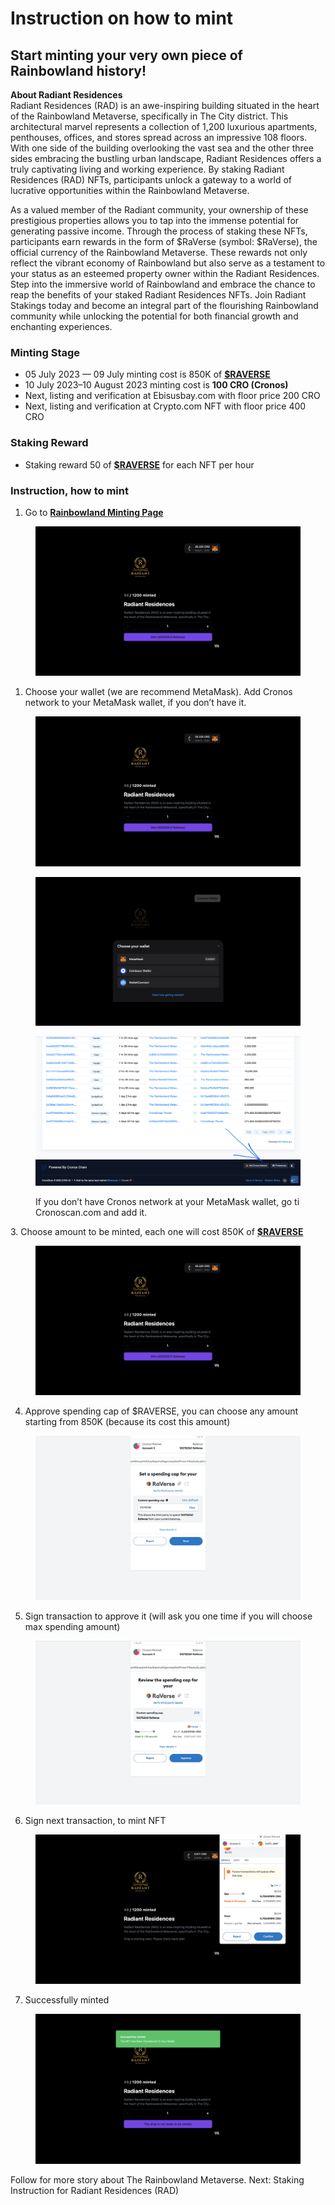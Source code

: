 # Instruction on how to mint

## Start minting your very own piece of Rainbowland history! <a href="#e0cb" id="e0cb"></a>

**About Radiant Residences**\
Radiant Residences (RAD) is an awe-inspiring building situated in the heart of the Rainbowland Metaverse, specifically in The City district. This architectural marvel represents a collection of 1,200 luxurious apartments, penthouses, offices, and stores spread across an impressive 108 floors. With one side of the building overlooking the vast sea and the other three sides embracing the bustling urban landscape, Radiant Residences offers a truly captivating living and working experience. By staking Radiant Residences (RAD) NFTs, participants unlock a gateway to a world of lucrative opportunities within the Rainbowland Metaverse.

As a valued member of the Radiant community, your ownership of these prestigious properties allows you to tap into the immense potential for generating passive income. Through the process of staking these NFTs, participants earn rewards in the form of $RaVerse (symbol: $RaVerse), the official currency of the Rainbowland Metaverse. These rewards not only reflect the vibrant economy of Rainbowland but also serve as a testament to your status as an esteemed property owner within the Radiant Residences. Step into the immersive world of Rainbowland and embrace the chance to reap the benefits of your staked Radiant Residences NFTs. Join Radiant Stakings today and become an integral part of the flourishing Rainbowland community while unlocking the potential for both financial growth and enchanting experiences.

### Minting Stage <a href="#bf1d" id="bf1d"></a>

* 05 July 2023 — 09 July minting cost is 850K of [**$RAVERSE**](https://cronoscan.com/token/0xd504ab14f8a0eef1c2044b312aa645e027787e97)
* 10 July 2023–10 August 2023 minting cost is **100 CRO (Cronos)**
* Next, listing and verification at Ebisusbay.com with floor price 200 CRO
* Next, listing and verification at Crypto.com NFT with floor price 400 CRO

### Staking Reward <a href="#e96c" id="e96c"></a>

* Staking reward 50 of [**$RAVERSE**](https://cronoscan.com/token/0xd504ab14f8a0eef1c2044b312aa645e027787e97) for each NFT per hour

### Instruction, how to mint <a href="#d870" id="d870"></a>

1. Go to [**Rainbowland Minting Page**](https://rr.rainbowland.org)

<figure><img src="../.gitbook/assets/1 (4).png" alt=""><figcaption></figcaption></figure>

1. Choose your wallet (we are recommend MetaMask). Add Cronos network to your MetaMask wallet, if you don’t have it.

<figure><img src="../.gitbook/assets/1 (3).png" alt=""><figcaption></figcaption></figure>

<figure><img src="../.gitbook/assets/2.png" alt=""><figcaption></figcaption></figure>

<figure><img src="../.gitbook/assets/2a.png" alt=""><figcaption><p>If you don’t have Cronos network at your MetaMask wallet, go ti Cronoscan.com and add it.</p></figcaption></figure>

3\. Choose amount to be minted, each one will cost 850K of [**$RAVERSE**](https://cronoscan.com/token/0xd504ab14f8a0eef1c2044b312aa645e027787e97)

<figure><img src="../.gitbook/assets/1 (4).png" alt=""><figcaption></figcaption></figure>

4. Approve spending cap of $RAVERSE, you can choose any amount starting from 850K (because its cost this amount)

<figure><img src="../.gitbook/assets/3, Aprove Raverse.png" alt=""><figcaption></figcaption></figure>

5. Sign transaction to approve it (will ask you one time if you will choose max spending amount)

<figure><img src="../.gitbook/assets/4.png" alt=""><figcaption></figcaption></figure>

6. Sign next transaction, to mint NFT

<figure><img src="../.gitbook/assets/5.png" alt=""><figcaption></figcaption></figure>

7. Successfully minted

<figure><img src="../.gitbook/assets/6.png" alt=""><figcaption></figcaption></figure>

Follow for more story about The Rainbowland Metaverse. Next: Staking Instruction for Radiant Residences (RAD)
